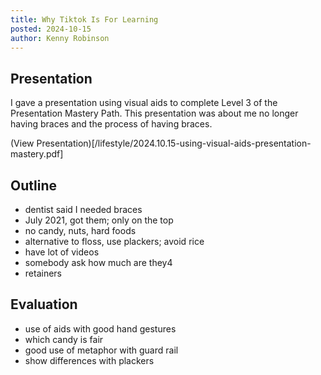 ```yaml
---
title: Why Tiktok Is For Learning
posted: 2024-10-15
author: Kenny Robinson
---
```


## Presentation

I gave a presentation using visual aids to complete Level 3 of the Presentation Mastery 
Path. This presentation was about me no longer having braces and the process of 
having braces. 

(View Presentation)[/lifestyle/2024.10.15-using-visual-aids-presentation-mastery.pdf]

## Outline

* dentist said I needed braces
* July 2021, got them; only on the top
* no candy, nuts, hard foods
* alternative to floss, use plackers; avoid rice
* have lot of videos
* somebody ask how much are they4 
* retainers

## Evaluation

* use of aids with good hand gestures
* which candy is fair
* good use of metaphor with guard rail
* show differences with plackers
